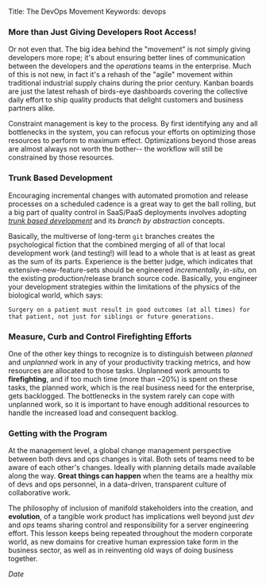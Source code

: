 Title: The DevOps Movement
Keywords: devops

### More than Just Giving Developers Root Access!

Or not even that.  The big idea behind the "movement" is not simply giving developers
more rope; it's about ensuring better lines of communication between the developers
and the *operations* teams in the enterprise.  Much of this is not new, in fact it's a
rehash of the "agile" movement within traditional industrial supply chains
during the prior century.  Kanban boards are just the latest rehash of birds-eye
dashboards covering the collective daily effort to ship quality products that delight
customers and business partners alike.

Constraint management is key to the process.  By first identifying any and
all bottlenecks in the system, you can refocus your efforts on optimizing
those resources to perform to maximum effect.  Optimizations beyond those
areas are almost always not worth the bother-- the workflow will still be
constrained by those resources.

### Trunk Based Development

Encouraging incremental changes with automated promotion and release processes
on a scheduled cadence is a great way to get the ball rolling, but a big part
of quality control in SaaS/PaaS deployments involves adopting
*[trunk based development](https://trunkbaseddevelopment.com)*
and its *branch by abstraction* concepts.

Basically, the multiverse of long-term `git` branches creates the psychological fiction
that the combined merging of all of that local development work (and testing!) will lead
to a whole that is at least as great as the sum of its parts.  Experience is the better judge,
which indicates that extensive-new-feature-sets should be engineered *incrementally*, *in-situ*,
on the existing production/release branch source code.  Basically, you engineer your
development strategies within the limitations of the physics of the biological world, which says:

    Surgery on a patient must result in good outcomes (at all times) for
    that patient, not just for siblings or future generations.

### Measure, Curb and Control Firefighting Efforts

One of the other key things to recognize is to distinguish between *planned*
and *unplanned* work in any of your productivity tracking metrics, and how
resources are allocated to those tasks.  Unplanned work amounts
to **firefighting**, and if too much time (more than ~20%) is spent on these tasks,
the planned work, which is the real business need for the enterprise, gets backlogged.
The bottlenecks in the system rarely can cope with unplanned work, so it
is important to have enough additional resources to handle the increased load and
consequent backlog.

### Getting with the Program

At the management level, a global change management perspective between 
both devs and ops changes is vital. Both sets of teams need to be aware
of each other's changes. Ideally with planning details made available
along the way.  **Great things can happen** when the teams are a healthy mix
of devs and ops personnel, in a data-driven, transparent culture of collaborative work.

The philosophy of inclusion of manifold stakeholders into the creation, and **evolution**,
of a tangible work product has implications well beyond just *dev* and *ops* teams sharing
control and responsibility for a server engineering effort. This lesson keeps being
repeated throughout the modern corporate world, as new domains for creative
human expression take form in the business sector, as well as in reinventing old
ways of doing business together.
 
$Date$
